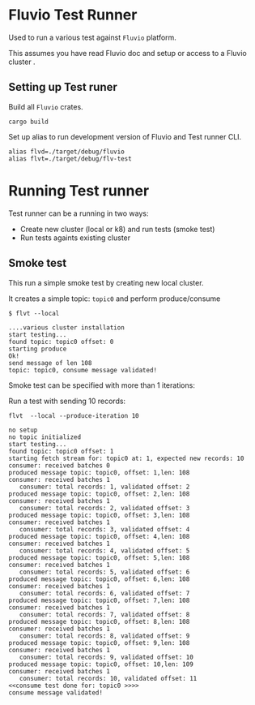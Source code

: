 # Fluvio Test Runner

Used to run a various test against `Fluvio` platform.

This assumes you have read Fluvio doc and setup or access to a Fluvio cluster .



## Setting up Test runer

Build all `Fluvio` crates. 

```
cargo build
```

Set up alias to run development version of Fluvio and Test runner CLI.

```
alias flvd=./target/debug/fluvio
alias flvt=./target/debug/flv-test

```


# Running Test runner

Test runner can be a running in two ways:
- Create new cluster (local or k8) and run tests (smoke test)
- Run tests againts existing cluster


## Smoke test

This run a simple smoke test by creating new local cluster.

It creates a simple topic: `topic0` and perform produce/consume 

```
$ flvt --local

....various cluster installation
start testing...
found topic: topic0 offset: 0
starting produce
Ok!
send message of len 108
topic: topic0, consume message validated!
```

Smoke test can be specified with more than 1 iterations:

Run a test with sending 10 records:
```
flvt  --local --produce-iteration 10

no setup
no topic initialized
start testing...
found topic: topic0 offset: 1
starting fetch stream for: topic0 at: 1, expected new records: 10
consumer: received batches 0
produced message topic: topic0, offset: 1,len: 108
consumer: received batches 1
   consumer: total records: 1, validated offset: 2
produced message topic: topic0, offset: 2,len: 108
consumer: received batches 1
   consumer: total records: 2, validated offset: 3
produced message topic: topic0, offset: 3,len: 108
consumer: received batches 1
   consumer: total records: 3, validated offset: 4
produced message topic: topic0, offset: 4,len: 108
consumer: received batches 1
   consumer: total records: 4, validated offset: 5
produced message topic: topic0, offset: 5,len: 108
consumer: received batches 1
   consumer: total records: 5, validated offset: 6
produced message topic: topic0, offset: 6,len: 108
consumer: received batches 1
   consumer: total records: 6, validated offset: 7
produced message topic: topic0, offset: 7,len: 108
consumer: received batches 1
   consumer: total records: 7, validated offset: 8
produced message topic: topic0, offset: 8,len: 108
consumer: received batches 1
   consumer: total records: 8, validated offset: 9
produced message topic: topic0, offset: 9,len: 108
consumer: received batches 1
   consumer: total records: 9, validated offset: 10
produced message topic: topic0, offset: 10,len: 109
consumer: received batches 1
   consumer: total records: 10, validated offset: 11
<<consume test done for: topic0 >>>>
consume message validated!
```